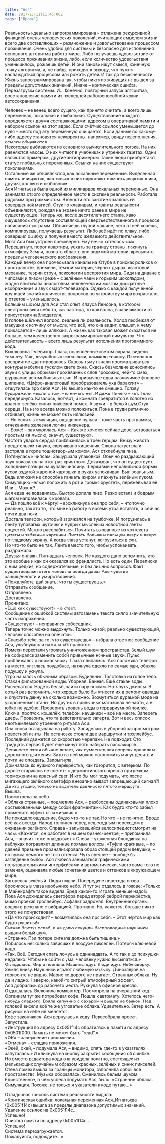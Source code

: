 ```yaml
---
title: "Ася"
date: 2017-12-11T11:45:00Z
tags: ["Проза"]
---
```


Реальность идеально запрограммирована и отлажена рекурсивной функцией смены человеческих поколений, считающих смыслом жизни всего две составляющих – размножение и довольствование процессом проживания. Очень удобно для системы и безопасно для исполнения основного алгоритма работы мира. Либо получаешь удовольствие от процесса проживания жизни, либо, если количество удовольствия уменьшилось, рожаешь детей. И они заново ищут смысл, конечную точку алгоритма, а, не найдя, приходят к выводу, что нужно наслаждаться процессом или рожать детей. И так до бесконечности. Жизнь запрограммирована так, чтобы никто из живущих не вышел за пределы допустимых значений. Иначе – критическая ошибка. Перезагрузка системы. И… Конечно, повторный запуск алгоритма, восстановление памяти из последней работоспособной копии автосохранения.



Человек – не венец всего сущего, как принято считать, а всего лишь переменная, локальная и глобальная. Существование каждого определяется двумя составляющими: адресом в оперативной памяти и набором ссылок на этот адрес. Если счётчик ссылок уменьшается до нуля – место под эту переменную очищается. Если данные по какому-либо адресу становятся некорректны, например, ввиду переполнения, ссылки обнуляются.  
Некоторые выбиваются из основного вычислительного потока. На них равняются массы. О них читают в учебниках и утренних газетах. Одни являются примером, другие антипримером. Такие люди приобретают статус глобальных переменных. Ссылки на них существуют поколениями.  
Остальные же объявляются, как локальные переменные. Выделенная память очищается, как только о них перестают помнить родственники, друзья, коллеги и любовники.  
Ася Игнатьева была одной из миллиардов локальных переменных. Она занимала строго определённое место в системе реальности. Работала рядовым программистом. В юности это занятие казалось ей совершенной магией. Стук по клавишам, и кванты реальности объединяются, рождая на экране нечто ранее в мире не существующее. Теперь же, после десятилетнего стажа, явно ощущалось отсутствие составляющей сверхъестественного в процессе написания программ. Объясняешь глупой машине, чего от неё хочешь, компилируешь, получаешь результат. Либо всё идёт по плану, либо совершил ошибку и получил вместо желаемого действительное.  
Мозг Аси был устроен прескверно. Ему вечно хотелось «за». Перешагнуть порог квартиры, уехать за границу страны, покинуть атмосферу Земли, познать область вне видимой материи, превысить пределы человеческого воображения.  
Каждый вечер она прочёсывала каналы на Ютубе в поисках роликов о пространстве, времени, тёмной материи, чёрных дырах, квантовой механике, теории струн, психологии восприятия мира. Сидя на диване с чипсами и пивом (реже – с зелёным чаем и горьким шоколадом), жадно впитывала аналоговым человеческим мозгом дискретные изображение и звук смарт-телевизора. Однако с каждой полученной крупицей знаний количество вопросов по устройству мира возрастало, а ответов – уменьшалось.  
Большим шоком для Аси стал опыт Клауса Йенсона, в котором электроны вели себя то, как частица, то как волна, в зависимости от присутствия наблюдателя.  
В голове щёлкнул вопрос, реальна ли реальность. Холод пробежал от макушки к копчику от мысли, что всё, что она видит, слышит, к чему прикасается – лишь иллюзия. А жизнь как таковая может оказаться не больше, чем качественно запрограммированный симулятор. Что действительность – всего лишь результат исполнения программного кода.  
Выключила телевизор. Глаза, ослеплённые светом экрана, видели темноту. Уши, оглушённые колонками, слышали тишину. Постепенно восприятие адаптировалось. Сквозь тьму начали просматриваться контуры мебели в тусклом свете окна. Сквозь безмолвие доносились звуки с улицы: обрывки прожёванных слов прохожих, чей-то смех, шуршание автомобильных шин. И привычное едва различимое фоновое шипение. «Цифро-аналоговый преобразователь уха барахлит» – отшутилась про себя Ася. Но вышло как-то не смешно. Голову будоражили мысли о том, что ничего нет. И даже Ничего – нет. Тело передёрнуло. Казалось, вот-вот, и комната превратится в полотно из красно-зелёно-синих пикселей помех. А звуки – в белый шум.Стук сердца. На него всегда можно положиться. Пока в груди ритмично отбивает, жизнь не может быть иллюзией.  
— Но если я в эмуляции, ощущение пульса – тоже часть программы, – отчеканила железная логика инженера.  
— Боже! – зажмурилась Ася, – Как же хочется сейчас довольствоваться простым «я мыслю, значит, существую».  
Частота ударов сердца приблизилась к трём герцам. Внизу живота предательски тянуло, скручивало кишечник. Слюна загустела и застряла в горле тошнотворным комом. Ася отхлебнула пива. Потянулась к чипсам. Зашуршала упаковкой. Обычно раздражающий звук показался на этот раз приятным. Доказывал, что он существует. Холодные пальцы нащупали чипсину. Шершавый неправильной формы кусок вздутой жареной картошки в руках успокаивал. Был реальным. Ведь иллюзия не способна пачкать жиром и пахнуть зелёным луком. Симуляцию нельзя положить в рот и громко хрустеть, пережёвывая её.  
Или… Можно?..  
Ася едва не подавилась. Быстро допила пиво. Резко встала и бодрым шагом направилась к кровати.  
— Да пошло всё к чёрту! – воскликнула она про себя, – что точно реально, так это то, что мне на работу в восемь утра вставать, а сейчас почти два ночи.  
Достала телефон, который заряжался на тумбочке. И погрузилась в ленту туповатых шуточек и мудрых мыслей из новостной ленты соцсетей. Можно расслабиться. Почитать вырванные из контекста цитаты и забавные картинки. Листать большим пальцем вверх и вверх по гладкому экрану. А когда глаза устанут, погрузиться в сон.  
Но что-то было не так. Лента вместо того, чтобы успокаивать, раздражала.  
Друзья онлайн. Пятнадцать человек. Не каждого дано вспомнить, кто это вообще и как он оказался во френдлисте. Но есть один. Переписки с ним редкие, но содержательные, и без лишних вопросов. Факт существования этого человека всегда давал Асе чувство защищённости и умиротворения.  
«Пожалуйста, дай знать, что ты существуешь.»  
Отправить сообщение.  
Отправлено.  
Доставлено.  
Прочитано.  
«Ещё как существуют!» – в ответ.  
Сообщение с ошибкой системы автозамены текста сняло значительную часть напряжения.  
«Сущестаую» – исправился собеседник.  
Теперь точно можно выдохнуть. Только живой, реально существующий, человек способен на опечатки.  
«Спасибо тебе, за то, что сущестауешь» – набрала ответное сообщение Ася, улыбнулась и нажала «Отправить».  
Помехи перестали угрожать уничтожением пространства. Белый шум не собирался заменить собой привычные ночные звуки. Пульс приближался к нормальному. Глаза слипались. Ася положила телефон на место, улеглась поудобнее, натянула одеяло по самые уши, обняла подушку и уснула.  
Утро началось обычным образом. Будильник. Толстовка на голое тело. Стакан фильтрованной воды. Уборная. Ванная. Ещё стакан воды.  
Расчесаться. Надеть бельё, найти пару носкам. Натянуть джинсы. В сотый раз вспомнить, что хорошо было бы отнести их в ремонт одежды и опустить длину на сколько возможно. Возмутиться дурацкой моде на укороченные штаны. Но других в привычных магазинах не найти, а в юбке не удобно. Проверить уровень воды в террариумной поилке. Ключи, пропуск, кошелёк, телефон, наушники – всё на месте. Запереть дверь. Проверить, что та действительно заперта. Вот и весь список неотъемлемого утреннего ритуала Аси.  
Она снова опаздывала на работу. Засиделась в уборной за просмотром новостной ленты. На остановке стояли две маршрутки и троллейбус. Последний движется со скоростью черепахи. Не подходит. Сто тридцать первая будет ещё минут пять набирать пассажиров. Девяносто пятая обычно летает, как сумасшедшая вопреки правилам дорожного движения. Зато на ней можно сэкономить минут десять и почти не опоздать. Запрыгнула.  
Домчалась до нужного перекрёстка, как говорится, с ветерком. По дороге старалась не слететь с дермантинового кресла при резком торможении на красный свет. И кто бы мог подумать, что после мигающего зелёного светофор внезапно выдаст запрещающий сигнал?! Да кто угодно, только не водитель девяносто пятого маршрута.  
Вышла.  
Посмотрела на небо.  
«Облака странные, – подметила Ася, – разбросаны одинаковыми плохо состыкованными между собой фрагментами. Как будто кто-то забыл применить эффект сглаживания.»  
Не покидало ощущение, будто что-то не так. Но что – не понятно. Вроде всё как всегда. Народ толпится перед пешеходным переходом в ожидании зелёного. Справа – запыхавшийся велосипедист смотрит на часы. «Кажется, он работает в нашем бизнес-центре, – припомнила Ася, – значит, тоже опаздывает.» Слева – ухоженная блондинка на каблуках поправляет длинные прямые волосы. «Туфли красивые, – по давней привычке проанализировала образ стоящей рядом девушки, – но сумка немного не того оттенка. Чуть светлее – вообще бы загляденье было». Ася любила заниматься графическими пользовательскими интерфейсами и автоматически, часто сама того не замечая, оценивала любые сочетания цветов и оттенков в окружающем мире.  
Загорелся зелёный. Люди пошли. Посередине перехода снова бросилось в глаза необычное небо. И тут же отдалось в голове: «Только в Майнкрафте такое видела. Бред какой-то. Играть меньше надо!»  
Пока Ася дожидалась светофора перед второй зеброй перекрёстка, мимо проехал троллейбус. Асфальт задрожал. Внутренние органы вошли в резонанс с вибрацией. Противно. Но, кажется, больше никто этого не почувствовал.  
«Да что происходит? – возмутилась она про себя. – Этот чёртов мир как будто рушится!»  
Сигнал блютуз ослаб, и на долю секунды беспроводные наушники выдали белый шум.  
«Странно. При потере сигнала должна быть тишина.»  
Побилось несколько зависших в воздухе пикселей. Потерян ключевой кадр.  
«Так. Всё. Сегодня спать ложусь в одиннадцать. А то так и до психушки недалеко. Чтобы не сойти с ума, человеку нужно высыпаться.»  
Огляделась. Мир в порядке. Машины едут. Люди идут. Небо вверху. Земля внизу. Наушники играют любимую музыку. Динозавров на горизонте не видно. Марио по дороге не прыгает. Странные облака. Ну да и ладно. Наверно, какой-то хитрый атмосферный эффект.  
Ася добралась до рабочего места. Рухнула в офисное кресло. Отдышалась. Включила компьютер. Посмотрела на вчерашний код. Организм тут же потребовал кофе. Пошла к автомату. Хотелось чего-нибудь сладкого. Взяла капучино с сахаром и вышла на балкон. Над головой висели всё те же угловатые облака. Удивительно. Ветер есть. А рисунок на небе не меняется.  
Кофе закончился. Ася вернулась к коду. Пересобрала проект. Запустила.  
«Инструкция по адресу 0x0051f14c обратилась к памяти по адресу 0x0501f000. Память не может быть “read”.»  
«ОК» – завершение приложения.  
«Отмена» – отладка приложения.  
«Окей, окей, – подумала Ася, – видимо, опять где-то в указателях запуталась.» И кликнула на кнопку закрытия сообщения об ошибке.  
Но вместо редактора кода она увидела полотно, состоящее из мелькающих случайным образом красных, зелёных и синих пикселей. Стена помех вышла за границы монитора, заполнила собой всё пространство. Музыка оборвалась. Сменилась белым шумом. Единственное, о чём успела подумать Ася, было: «Странные облака. Симуляция. Похоже, не только я указатели в коде путаю…»

Отладочная консоль системы реальности выдала:  
«Критическая ошибка: локальная переменная Ася_Игнатьева (0x0051f14c) вышла за пределы диапазона допустимых значений.  
Удаление ссылок на 0x0051f14c…  
Успешно!  
Очистка памяти по адресу 0x0051f14c…  
Успешно!  
Система перезагружается.  
Пожалуйста, подождите…»


